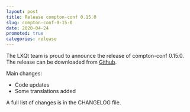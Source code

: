 ```yaml
---
layout: post
title: Release compton-conf 0.15.0
slug: compton-conf-0-15-0
date: 2020-04-24
promoted: true
categories: release
---
```

The LXQt team is proud to announce the release of compton-conf 0.15.0.
The release can be downloaded from [Github](https://github.com/lxqt/compton-conf/releases).

Main changes:

 * Code updates
 * Some translations added


A full list of changes is in the CHANGELOG file.
